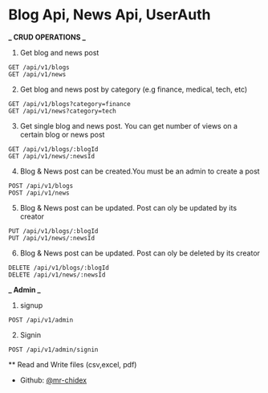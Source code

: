# Blog Api, News Api, UserAuth

**_ CRUD OPERATIONS _**

1. Get blog and news post

```
GET /api/v1/blogs
GET /api/v1/news

```

2. Get blog and news post by category (e.g finance, medical, tech, etc)

```
GET /api/v1/blogs?category=finance
GET /api/v1/news?category=tech

```

3. Get single blog and news post. You can get number of views on a certain blog or news post

```
GET /api/v1/blogs/:blogId
GET /api/v1/news/:newsId

```

4. Blog & News post can be created.You must be an admin to create a post

```
POST /api/v1/blogs
POST /api/v1/news
```

5. Blog & News post can be updated. Post can oly be updated by its creator

```
PUT /api/v1/blogs/:blogId
PUT /api/v1/news/:newsId
```

6. Blog & News post can be updated. Post can oly be deleted by its creator

```
DELETE /api/v1/blogs/:blogId
DELETE /api/v1/news/:newsId
```

**_ Admin _**

1. signup

```
POST /api/v1/admin
```

2. Signin

```
POST /api/v1/admin/signin
```

\*\* Read and Write files (csv,excel, pdf)

- Github: [@mr-chidex](https://github.com/mr-chidex)
